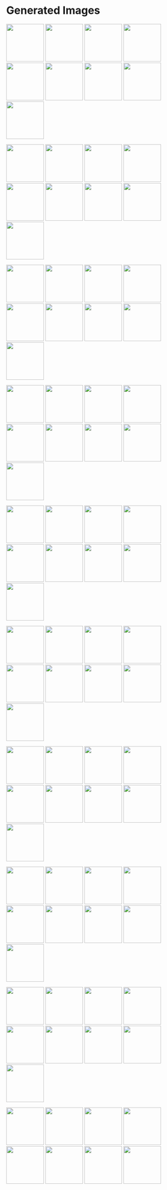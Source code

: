 # Generated Images



<img src="2025_09_30_01.webp" width="100"/> <img src="2025_09_30_02.webp" width="100"/> <img src="2025_09_30_03.webp" width="100"/> <img src="2025_09_30_04.webp" width="100"/> <img src="2025_09_30_05.webp" width="100"/> <img src="2025_09_30_06.webp" width="100"/> <img src="2025_09_30_07.webp" width="100"/> <img src="2025_09_30_08.webp" width="100"/> <img src="2025_09_30_09.webp" width="100"/>

<img src="2025_09_30_10.webp" width="100"/> <img src="2025_09_30_11.webp" width="100"/> <img src="2025_09_30_12.webp" width="100"/> <img src="2025_09_30_13.webp" width="100"/> <img src="2025_09_30_14.webp" width="100"/> <img src="2025_09_30_15.webp" width="100"/> <img src="2025_09_30_16.webp" width="100"/> <img src="2025_09_30_17.webp" width="100"/> <img src="2025_09_30_18.webp" width="100"/>

<img src="2025_09_30_19.webp" width="100"/> <img src="2025_09_30_20.webp" width="100"/> <img src="2025_09_30_21.webp" width="100"/> <img src="2025_09_30_22.webp" width="100"/> <img src="2025_09_30_23.webp" width="100"/> <img src="2025_09_30_24.webp" width="100"/> <img src="2025_09_30_25.webp" width="100"/> <img src="2025_09_30_26.webp" width="100"/> <img src="2025_09_30_27.webp" width="100"/>

<img src="2025_09_30_28.webp" width="100"/> <img src="2025_09_30_29.webp" width="100"/> <img src="2025_09_30_30.webp" width="100"/> <img src="2025_09_30_31.webp" width="100"/> <img src="2025_09_30_32.webp" width="100"/> <img src="2025_09_30_33.webp" width="100"/> <img src="2025_09_30_34.webp" width="100"/> <img src="2025_09_30_35.webp" width="100"/> <img src="2025_09_30_36.webp" width="100"/>

<img src="2025_09_30_37.webp" width="100"/> <img src="2025_09_30_38.webp" width="100"/> <img src="2025_09_30_39.webp" width="100"/> <img src="2025_09_30_40.webp" width="100"/> <img src="2025_09_30_41.webp" width="100"/> <img src="2025_09_30_42.webp" width="100"/> <img src="2025_09_30_43.webp" width="100"/> <img src="2025_09_30_44.webp" width="100"/> <img src="2025_09_30_45.webp" width="100"/>

<img src="2025_09_30_46.webp" width="100"/> <img src="2025_09_30_47.webp" width="100"/> <img src="2025_09_30_48.webp" width="100"/> <img src="2025_09_30_49.webp" width="100"/> <img src="2025_09_30_50.webp" width="100"/> <img src="2025_09_30_51.webp" width="100"/> <img src="2025_09_30_52.webp" width="100"/> <img src="2025_09_30_53.webp" width="100"/> <img src="2025_09_30_54.webp" width="100"/>

<img src="2025_09_30_55.webp" width="100"/> <img src="2025_09_30_56.webp" width="100"/> <img src="2025_09_30_57.webp" width="100"/> <img src="2025_09_30_58.webp" width="100"/> <img src="2025_09_30_59.webp" width="100"/> <img src="2025_09_30_60.webp" width="100"/> <img src="2025_09_30_61.webp" width="100"/> <img src="2025_09_30_62.webp" width="100"/> <img src="2025_09_30_63.webp" width="100"/>

<img src="2025_09_30_64.webp" width="100"/> <img src="2025_09_30_65.webp" width="100"/> <img src="2025_09_30_66.webp" width="100"/> <img src="2025_09_30_67.webp" width="100"/> <img src="2025_09_30_68.webp" width="100"/> <img src="2025_09_30_69.webp" width="100"/> <img src="2025_09_30_70.webp" width="100"/> <img src="2025_09_30_71.webp" width="100"/> <img src="2025_09_30_72.webp" width="100"/>

<img src="2025_09_30_73.webp" width="100"/> <img src="2025_09_30_74.webp" width="100"/> <img src="2025_09_30_75.webp" width="100"/> <img src="2025_09_30_76.webp" width="100"/> <img src="2025_09_30_77.webp" width="100"/> <img src="2025_09_30_78.webp" width="100"/> <img src="2025_09_30_79.webp" width="100"/> <img src="2025_09_30_80.webp" width="100"/> <img src="2025_09_30_81.webp" width="100"/>

<img src="2025_09_30_82.webp" width="100"/> <img src="2025_09_30_83.webp" width="100"/> <img src="2025_09_30_84.webp" width="100"/> <img src="2025_09_30_85.webp" width="100"/> <img src="2025_09_30_86.webp" width="100"/> <img src="2025_09_30_87.webp" width="100"/> <img src="2025_09_30_88.webp" width="100"/> <img src="2025_09_30_89.webp" width="100"/>